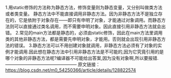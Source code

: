 1.用static修饰的方法称为静态方法，修饰变量则为静态变量，又分别叫做类方法或者类变量。
静态方法中不能直接调用非静态方法。因为非静态方法不是独立存在的，它是依附于对象存在——即只有申明了对象，才能通过对象调用。而静态方法则可以直接通过类名调用，而不需要申明对象。因此直接引用非静态方法就会出错。
2.常见的main方法都是静态的，必须由static修饰，因此在main方法里调用类的其他非静态方法，都是需要先申明对象，才能用。否则就会出现引用非静态方法的错误。
3.静态方法可以不用创建对象就调用，非静态方法必须有了对象的实例才能调用.因此想在静态方法中引用非静态方法是不可能的,因为它究竟引用的是哪个对象的非静态方法呢?编译器不可能给出答案,因为没有对象啊,所以要报错.
————————————————
原文链接：https://blog.csdn.net/m0_54250366/article/details/128822574